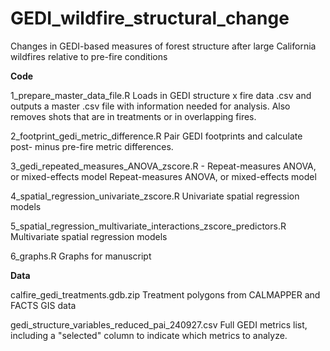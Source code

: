 # GEDI_wildfire_structural_change
 Changes in GEDI-based measures of forest structure after large California wildfires relative to pre-fire conditions

**Code**

1_prepare_master_data_file.R
Loads in GEDI structure x fire data .csv and outputs a master .csv file with information needed for analysis. Also removes shots that are in treatments or in overlapping fires.

2_footprint_gedi_metric_difference.R
Pair GEDI footprints and calculate post- minus pre-fire metric differences.

3_gedi_repeated_measures_ANOVA_zscore.R - Repeat-measures ANOVA, or mixed-effects model
Repeat-measures ANOVA, or mixed-effects model

4_spatial_regression_univariate_zscore.R
Univariate spatial regression models

5_spatial_regression_multivariate_interactions_zscore_predictors.R
Multivariate spatial regression models

6_graphs.R
Graphs for manuscript

 
**Data**

calfire_gedi_treatments.gdb.zip
Treatment polygons from CALMAPPER and FACTS GIS data
 
gedi_structure_variables_reduced_pai_240927.csv
Full GEDI metrics list, including a "selected" column to indicate which metrics to analyze.
